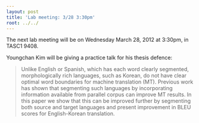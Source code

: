 ```yaml
---
layout: post
title: 'Lab meeting: 3/28 3:30pm'
root: ../../
---
```



The next lab meeting will be on Wednesday March 28, 2012 at 3:30pm, in TASC1 9408.






Youngchan Kim will be giving a practice talk for his thesis defence:


> Unlike English or Spanish, which has each word clearly segmented, morphologically rich languages, such as Korean, do not have clear optimal word boundaries for machine translation (MT). Previous work has shown that segmenting such languages by incorporating information available from parallel corpus can improve MT results. In this paper we show that this can be improved further by segmenting both source and target languages and present improvement in BLEU scores for English-Korean translation.




